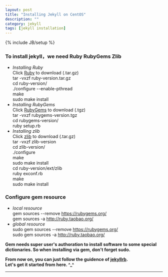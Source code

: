 ```yaml
---
layout: post
title: "Installing Jekyll on CentOS"
description: ""
category: jekyll
tags: [jekyll installation]
---
```

{% include JB/setup %}
<br/>
### To install jekyll，we need Ruby RubyGems Zlib  
* *Installing Ruby*  
Click [Ruby](https://www.ruby-lang.org/en/downloads/) to download (.tar.gz)  
tar -vxzf ruby-version.tar.gz  
cd ruby-version/  
./configure --enable-pthread  
make  
sudo make install  
* *Installing RubyGems*  
Click [RubyGems](http://rubygems.org/pages/download) to download (.tgz)  
tar -vxzf rubygems-version.tgz  
cd rubygems-version/  
ruby setup.rb  
* *Installing zlib*  
Click [zlib](www.zlib.net) to download (.tar.gz)  
tar -vxzf zlib-version  
cd zlib-version/  
./configure  
make  
sudo make install  
cd ruby-version/ext/zlib  
ruby exconf.rb  
make  
sudo make install  
### Configure gem resource
* *local resource*  
    gem sources --remove https://rubygems.org/  
    gem sources -a http://ruby.taobao.org/  
* *global resource*  
    sudo gem sources --remove https://rubygems.org/  
    sudo gem sources -a http://ruby.taobao.org/  
  
  
**Gem needs super user's authoration to install software to some special dictionaries. So when installing via gem, don't forget sudo.**
  
**From now on, you can just follow the guidence of [jekyllrb](http://jekyllrb.com/docs/quickstart/).**  
**Let's get it started from here. ^_^**

***
